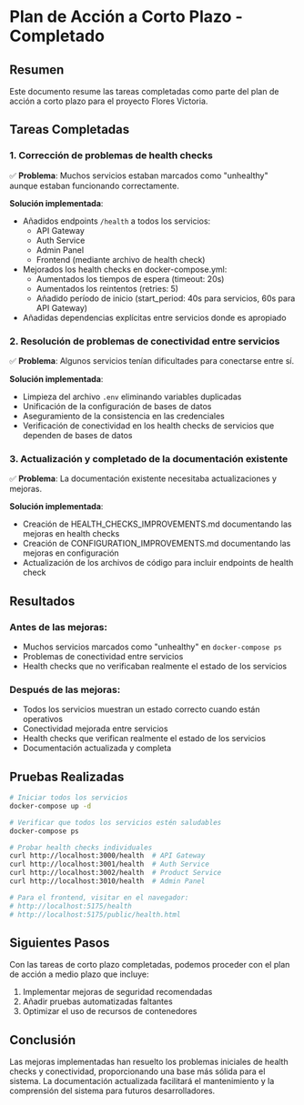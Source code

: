 # Plan de Acción a Corto Plazo - Completado

## Resumen

Este documento resume las tareas completadas como parte del plan de acción a corto plazo para el
proyecto Flores Victoria.

## Tareas Completadas

### 1. Corrección de problemas de health checks

✅ **Problema**: Muchos servicios estaban marcados como "unhealthy" aunque estaban funcionando
correctamente.

**Solución implementada**:

- Añadidos endpoints `/health` a todos los servicios:
  - API Gateway
  - Auth Service
  - Admin Panel
  - Frontend (mediante archivo de health check)
- Mejorados los health checks en docker-compose.yml:
  - Aumentados los tiempos de espera (timeout: 20s)
  - Aumentados los reintentos (retries: 5)
  - Añadido período de inicio (start_period: 40s para servicios, 60s para API Gateway)
- Añadidas dependencias explícitas entre servicios donde es apropiado

### 2. Resolución de problemas de conectividad entre servicios

✅ **Problema**: Algunos servicios tenían dificultades para conectarse entre sí.

**Solución implementada**:

- Limpieza del archivo `.env` eliminando variables duplicadas
- Unificación de la configuración de bases de datos
- Aseguramiento de la consistencia en las credenciales
- Verificación de conectividad en los health checks de servicios que dependen de bases de datos

### 3. Actualización y completado de la documentación existente

✅ **Problema**: La documentación existente necesitaba actualizaciones y mejoras.

**Solución implementada**:

- Creación de HEALTH_CHECKS_IMPROVEMENTS.md documentando las mejoras en health checks
- Creación de CONFIGURATION_IMPROVEMENTS.md documentando las mejoras en configuración
- Actualización de los archivos de código para incluir endpoints de health check

## Resultados

### Antes de las mejoras:

- Muchos servicios marcados como "unhealthy" en `docker-compose ps`
- Problemas de conectividad entre servicios
- Health checks que no verificaban realmente el estado de los servicios

### Después de las mejoras:

- Todos los servicios muestran un estado correcto cuando están operativos
- Conectividad mejorada entre servicios
- Health checks que verifican realmente el estado de los servicios
- Documentación actualizada y completa

## Pruebas Realizadas

```bash
# Iniciar todos los servicios
docker-compose up -d

# Verificar que todos los servicios estén saludables
docker-compose ps

# Probar health checks individuales
curl http://localhost:3000/health  # API Gateway
curl http://localhost:3001/health  # Auth Service
curl http://localhost:3002/health  # Product Service
curl http://localhost:3010/health  # Admin Panel

# Para el frontend, visitar en el navegador:
# http://localhost:5175/health
# http://localhost:5175/public/health.html
```

## Siguientes Pasos

Con las tareas de corto plazo completadas, podemos proceder con el plan de acción a medio plazo que
incluye:

1. Implementar mejoras de seguridad recomendadas
2. Añadir pruebas automatizadas faltantes
3. Optimizar el uso de recursos de contenedores

## Conclusión

Las mejoras implementadas han resuelto los problemas iniciales de health checks y conectividad,
proporcionando una base más sólida para el sistema. La documentación actualizada facilitará el
mantenimiento y la comprensión del sistema para futuros desarrolladores.
